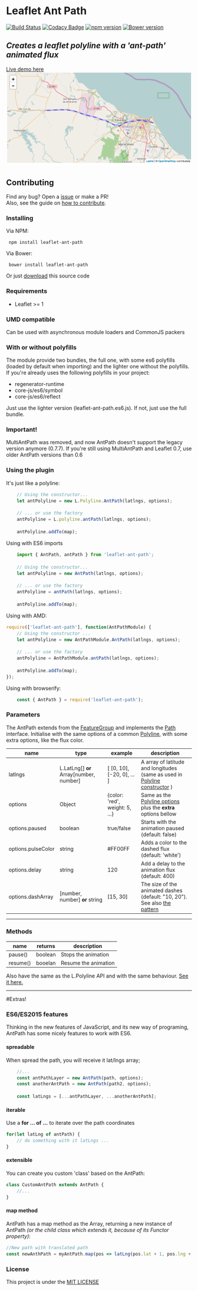 # Leaflet Ant Path
[![Build Status](https://travis-ci.org/rubenspgcavalcante/leaflet-ant-path.svg?branch=master)](https://travis-ci.org/rubenspgcavalcante/leaflet-ant-path)
[![Codacy Badge](https://api.codacy.com/project/badge/Grade/ca1062428b51428b8204e9044d4fdc3b)](https://www.codacy.com/app/rubenspgcavalcante/leaflet-ant-path?utm_source=github.com&amp;utm_medium=referral&amp;utm_content=rubenspgcavalcante/leaflet-ant-path&amp;utm_campaign=Badge_Grade)
[![npm version](https://badge.fury.io/js/leaflet-ant-path.svg)](https://badge.fury.io/js/leaflet-ant-path)
[![Bower version](https://badge.fury.io/bo/leaflet-ant-path.svg)](https://badge.fury.io/bo/leaflet-ant-path)

## *Creates a leaflet polyline with a 'ant-path' animated flux*
[Live demo here](http://rubenspgcavalcante.github.io/leaflet-ant-path)  
![example of the animation](assets/ant-path-demo.gif)

## Contributing
Find any bug? Open a [issue](https://github.com/rubenspgcavalcante/leaflet-ant-path/issues) or make a PR!  
Also, see the guide on [how to contribute](/.github/contributing.md).

### Installing
Via NPM:
```
 npm install leaflet-ant-path
```

Via Bower:
```
 bower install leaflet-ant-path
```

Or just [download](https://github.com/rubenspgcavalcante/leaflet-ant-path-bower/archive/master.zip) this source code


### Requirements
  - Leaflet >= 1
    
### UMD compatible
Can be used with asynchronous module loaders and CommonJS packers

### With or without polyfills
The module provide two bundles, the full one, with some es6 polyfills (loaded by default when importing) and the lighter
one without the polyfills. If you're already uses the following polyfills in your project:
- regenerator-runtime
- core-js/es6/symbol
- core-js/es6/reflect

Just use the lighter version (leaflet-ant-path.es6.js). If not, just use the full bundle.
    
### Important!
MultiAntPath was removed, and now AntPath doesn't support the legacy version anymore (0.7.7). If you're still using
MultiAntPath and Leaflet 0.7, use older AntPath versions than 0.6
    
### Using the plugin
It's just like a polyline:  

```javascript
    // Using the constructor...
    let antPolyline = new L.Polyline.AntPath(latlngs, options);
    
    // ... or use the factory
    antPolyline = L.polyline.antPath(latlngs, options);
    
    antPolyline.addTo(map);
```


Using with ES6 imports
```javascript
    import { AntPath, antPath } from 'leaflet-ant-path';
    
    // Using the constructor...
    let antPolyline = new AntPath(latlngs, options);
    
    // ... or use the factory
    antPolyline = antPath(latlngs, options);   
    
    antPolyline.addTo(map);
```

Using with AMD:  
```javascript
require(['leaflet-ant-path'], function(AntPathModule) {
    // Using the constructor ...
    let antPolyline = new AntPathModule.AntPath(latlngs, options);
    
    // ... or use the factory
    antPolyline = AntPathModule.antPath(latlngs, options);
    
    antPolyline.addTo(map);
});
```

Using with browserify:
```javascript
    const { AntPath } = require('leaflet-ant-path');
```

### Parameters
The AntPath extends from the [FeatureGroup](http://leafletjs.com/reference.html#featuregroup) and implements the [Path](http://leafletjs.com/reference.html#path) interface.
Initialise with the same options of a common [Polyline]((http://leafletjs.com/reference.html#polyline)), with some extra options, like the flux color.  

| name | type | example | description |
|------|------|---------| ------------|
|latlngs| L.LatLng[] **or** Array\[number, number\]  | \[ \[0, 10\], \[-20, 0\], ... \] | A array of latitude and longitudes (same as used in [Polyline constructor](http://leafletjs.com/reference.html#polyline) )
|options| Object  | {color: 'red', weight: 5, ...}  | Same as the [Polyline options](http://leafletjs.com/reference.html#polyline-options) plus the **extra** options bellow
|options.paused| boolean | true/false | Starts with the animation paused (default: false)
|options.pulseColor| string | #FF00FF | Adds a color to the dashed flux (default: 'white')
|options.delay | string | 120 | Add a delay to the animation flux (default: 400)
|options.dashArray| [number, number] **or** string | [15, 30] |The size of the animated dashes (default: "10, 20"). See also [the pattern](https://developer.mozilla.org/en-US/docs/Web/SVG/Attribute/stroke-dasharray)

---

### Methods
| name | returns | description |
|------|---------|-------------|
| pause() | boolean | Stops the animation |
| resume() | booelan | Resume the animation |

Also have the same as the L.Polyline API and with the same behaviour. [See it here.](http://leafletjs.com/reference.html#polyline)

---

#Extras!
### ES6/ES2015 features
Thinking in the new features of JavaScript, and its new way of programing,
AntPath has some nicely features to work with ES6.

#### spreadable
When spread the path, you will receive it lat/lngs array;
```javascript
    //...
    const antPathLayer = new AntPath(path, options);
    const anotherAntPath = new AntPath(path2, options);
    
    const latLngs = [...antPathLayer, ...anotherAntPath];
```

#### iterable
Use a **for ... of ...** to iterate over the path coordinates
```javascript
for(let latLng of antPath) {
    // do something with it latLngs ...
}
```

#### extensible
You can create you custom 'class' based on the AntPath:
```javascript
class CustomAntPath extends AntPath {
    //...
}
```

#### map method
AntPath has a map method as the Array, returning a new instance of AntPath
 *(or the child class which extends it, because of its Functor property)*:
```javascript
//New path with translated path
const newAnthPath = myAntPath.map(pos => latLng(pos.lat + 1, pos.lng + 1));
```

### License
This project is under the [MIT LICENSE](http://opensource.org/licenses/MIT)